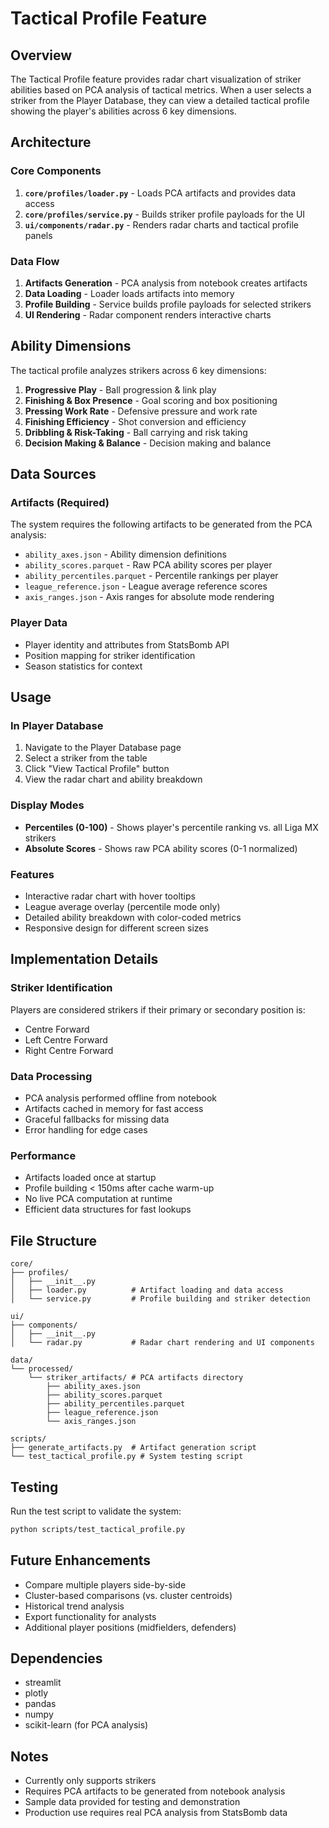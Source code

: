 # Tactical Profile Feature

## Overview

The Tactical Profile feature provides radar chart visualization of striker abilities based on PCA analysis of tactical metrics. When a user selects a striker from the Player Database, they can view a detailed tactical profile showing the player's abilities across 6 key dimensions.

## Architecture

### Core Components

1. **`core/profiles/loader.py`** - Loads PCA artifacts and provides data access
2. **`core/profiles/service.py`** - Builds striker profile payloads for the UI
3. **`ui/components/radar.py`** - Renders radar charts and tactical profile panels

### Data Flow

1. **Artifacts Generation** - PCA analysis from notebook creates artifacts
2. **Data Loading** - Loader loads artifacts into memory
3. **Profile Building** - Service builds profile payloads for selected strikers
4. **UI Rendering** - Radar component renders interactive charts

## Ability Dimensions

The tactical profile analyzes strikers across 6 key dimensions:

1. **Progressive Play** - Ball progression & link play
2. **Finishing & Box Presence** - Goal scoring and box positioning
3. **Pressing Work Rate** - Defensive pressure and work rate
4. **Finishing Efficiency** - Shot conversion and efficiency
5. **Dribbling & Risk-Taking** - Ball carrying and risk taking
6. **Decision Making & Balance** - Decision making and balance

## Data Sources

### Artifacts (Required)

The system requires the following artifacts to be generated from the PCA analysis:

- `ability_axes.json` - Ability dimension definitions
- `ability_scores.parquet` - Raw PCA ability scores per player
- `ability_percentiles.parquet` - Percentile rankings per player
- `league_reference.json` - League average reference scores
- `axis_ranges.json` - Axis ranges for absolute mode rendering

### Player Data

- Player identity and attributes from StatsBomb API
- Position mapping for striker identification
- Season statistics for context

## Usage

### In Player Database

1. Navigate to the Player Database page
2. Select a striker from the table
3. Click "View Tactical Profile" button
4. View the radar chart and ability breakdown

### Display Modes

- **Percentiles (0-100)** - Shows player's percentile ranking vs. all Liga MX strikers
- **Absolute Scores** - Shows raw PCA ability scores (0-1 normalized)

### Features

- Interactive radar chart with hover tooltips
- League average overlay (percentile mode only)
- Detailed ability breakdown with color-coded metrics
- Responsive design for different screen sizes

## Implementation Details

### Striker Identification

Players are considered strikers if their primary or secondary position is:
- Centre Forward
- Left Centre Forward
- Right Centre Forward

### Data Processing

- PCA analysis performed offline from notebook
- Artifacts cached in memory for fast access
- Graceful fallbacks for missing data
- Error handling for edge cases

### Performance

- Artifacts loaded once at startup
- Profile building < 150ms after cache warm-up
- No live PCA computation at runtime
- Efficient data structures for fast lookups

## File Structure

```
core/
├── profiles/
│   ├── __init__.py
│   ├── loader.py          # Artifact loading and data access
│   └── service.py         # Profile building and striker detection

ui/
├── components/
│   ├── __init__.py
│   └── radar.py           # Radar chart rendering and UI components

data/
└── processed/
    └── striker_artifacts/ # PCA artifacts directory
        ├── ability_axes.json
        ├── ability_scores.parquet
        ├── ability_percentiles.parquet
        ├── league_reference.json
        └── axis_ranges.json

scripts/
├── generate_artifacts.py  # Artifact generation script
└── test_tactical_profile.py # System testing script
```

## Testing

Run the test script to validate the system:

```bash
python scripts/test_tactical_profile.py
```

## Future Enhancements

- Compare multiple players side-by-side
- Cluster-based comparisons (vs. cluster centroids)
- Historical trend analysis
- Export functionality for analysts
- Additional player positions (midfielders, defenders)

## Dependencies

- streamlit
- plotly
- pandas
- numpy
- scikit-learn (for PCA analysis)

## Notes

- Currently only supports strikers
- Requires PCA artifacts to be generated from notebook analysis
- Sample data provided for testing and demonstration
- Production use requires real PCA analysis from StatsBomb data
